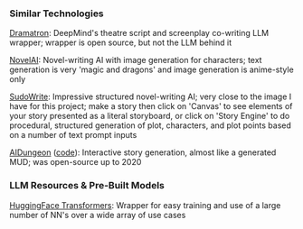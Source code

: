 ### Similar Technologies

[Dramatron](https://github.com/google-deepmind/dramatron):
DeepMind's theatre script and screenplay co-writing LLM wrapper; wrapper is open source, but not the LLM behind it

[NovelAI](https://novelai.net/):
Novel-writing AI with image generation for characters; text generation is very 'magic and dragons' and image generation is anime-style only

[SudoWrite](https://www.sudowrite.com/):
Impressive structured novel-writing AI; very close to the image I have for this project; make a story then click on 'Canvas' to see elements of your story presented as a literal storyboard, or click on 'Story Engine' to do procedural, structured generation of plot, characters, and plot points based on a number of text prompt inputs

[AIDungeon](https://aidungeon.com) ([code](https://github.com/Latitude-Archives/AIDungeon)):
Interactive story generation, almost like a generated MUD; was open-source up to 2020

### LLM Resources & Pre-Built Models

[HuggingFace Transformers](https://huggingface.co/docs/transformers/index):
Wrapper for easy training and use of a large number of NN's over a wide array of use cases

